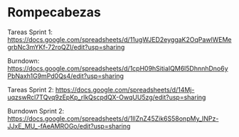 # Rompecabezas

Tareas Sprint 1: https://docs.google.com/spreadsheets/d/11ugWJED2eyggaK2OqPawlWEMegrbNc3mYKf-72roQZI/edit?usp=sharing

Burndown: https://docs.google.com/spreadsheets/d/1cpH09hSitiaIQM6l5DhnnhDno6yPbNaxh1G9mPd0Qs4/edit?usp=sharing

Tareas Sprint 2: https://docs.google.com/spreadsheets/d/14Mj-uqzswRcl7TQvq9zEpKp_rlkQscpdQX-OwqUU5zg/edit?usp=sharing

Burndown Sprint 2: https://docs.google.com/spreadsheets/d/1IlZnZ45Zik6S58onpMy_INPz-JJxE_MU_-fAeAMROGo/edit?usp=sharing
